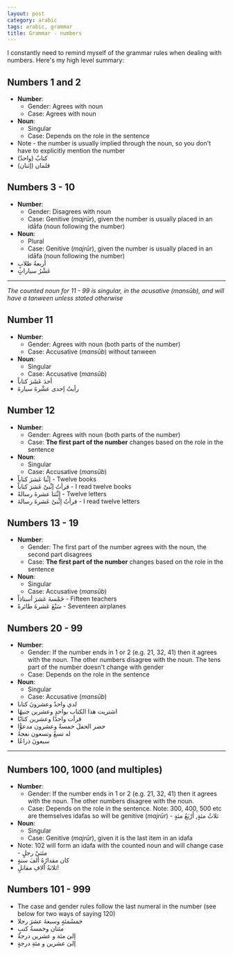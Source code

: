 ```yaml
---
layout: post
category: arabic
tags: arabic, grammar
title: Grammar - numbers
--- 
```


I constantly need to remind myself of the grammar rules when dealing with numbers. Here's my high level summary:

## Numbers 1 and 2
- __Number__:
    - Gender: Agrees with noun
    - Case: Agrees with noun
- __Noun__:
    - Singular 
    - Case: Depends on the role in the sentence
- Note - the number is usually implied through the noun, so you don't have to explicitly mention the number
- (كتابٌ (واحدٌ 
- (قلمان (إثنان

## Numbers 3 - 10
- __Number__:
    - Gender: Disagrees with noun
    - Case: Genitive (*majrūr*), given the number is usually placed in an idāfa (noun following the number)
- __Noun__:
    - Plural 
    - Case: Genitive (*majrūr*), given the number is usually placed in an idāfa (noun following the number)
- أربعةُ طلابٍ
- عَشْرُ سياراتٍ

-----

*The counted noun for 11 - 99 is singular, in the acusative (mansūb), and will have a tanween unless stated otherwise*

## Number 11
- __Number__:
    - Gender: Agrees with noun (both parts of the number)
    - Case: Accusative (*mansūb*) without tanween
- __Noun__:
    - Singular 
    - Case: Accusative (*mansūb*)
- أحدَ عَشَرَ كتاباً
- رأيتُ إحدى عشْرةَ سيارةَ

## Number 12
- __Number__:
    - Gender: Agrees with noun (both parts of the number)
    - Case: __The first part of the number__ changes based on the role in the sentence
- __Noun__:
    - Singular 
    - Case: Accusative (*mansūb*)
- إثْنا عَشرَ كتاباً - Twelve books
- قرأتُ إثْنىْ عَشرَ كتاباً - I read twelve books
- إثْنَتا عشرةَ رسالةً - Twelve letters
-  قرأتُ إثْنىْ عَشرةَ رسالةَ - I read twelve letters

## Numbers 13 - 19
- __Number__:
    - Gender: The first part of the number agrees with the noun, the second part disagrees
    - Case: __The first part of the number__ changes based on the role in the sentence
- __Noun__:
    - Singular 
    - Case: Accusative (*mansūb*)
- خَمْسةَ عَشرَ أستاذاً - Fifteen teachers
-  سَبْعَ عَشرةَ طائرةً - Seventeen airplanes

## Numbers 20 - 99
- __Number__:
    - Gender: If the number ends in 1 or 2 (e.g. 21, 32, 41) then it agrees with the noun. The other numbers disagree with the noun. The tens part of the number doesn't change with gender
    - Case: Depends on the role in the sentence
- __Noun__:
    - Singular 
    - Case: Accusative (*mansūb*)
- لدي واحدٌ وعشرونَ كتابا
- اشتريت هذا الكتاب بواحدٍ وعشرين جنيهًا
- قرأت واحدًا وعشرين كتابًا
- حضر الحفلَ خمسةٌ وعشرون مدعوًّا
- له تسعٌ وتسعون نعجةً
- سبعونَ ذراعًا

-----

## Numbers 100, 1000 (and multiples)
- __Number__:
    - Gender: If the number ends in 1 or 2 (e.g. 21, 32, 41) then it agrees with the noun. The other numbers disagree with the noun.
    - Case: Depends on the role in the sentence. Note: 300, 400, 500 etc are themselves idafas so will be genitive (*majrūr*) - ثلاثُ مئةٍ, أَرْبَعُ مئةٍ
- __Noun__:
    - Singular 
    - Case: Genitive (*majrūr*), given it is the last item in an idafa
- Note: 102 will form an idafa with the counted noun and will change case -  مئتيْ رجلٍ
- كان مقدارُهُ ألفَ سنةٍ
- ثلاثةُ آلافِ مقاتلٍ!


## Numbers 101 - 999
- The case and gender rules follow the last numeral in the number (see below for two ways of saying 120)
- خمسُمئةٍ وسبعةَ عشرَ رجلا
- مئتان وخمسةُ كتبٍ
- إلىَ مئة و عشرين درجةً
- إلىَ عشرين و مئةِ درجةٍ
